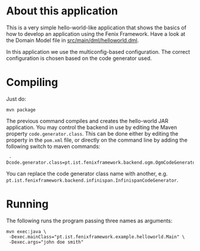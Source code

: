 # About this application

This is a very simple hello-world-like application that shows the basics of
how to develop an application using the Fenix Framework.  Have a look at the
Domain Model file in
[src/main/dml/helloworld.dml](src/main/dml/helloworld.dml).

In this application we use the multiconfig-based configuration.  The correct
configuration is chosen based on the code generator used.

# Compiling

Just do:

    mvn package
    
The previous command compiles and creates the hello-world JAR application.
You may control the backend in use by editing the Maven property
`code.generator.class`.  This can be done either by editing the
property in the `pom.xml` file, or directly on the command line by adding the
following switch to maven commands:

     -Dcode.generator.class=pt.ist.fenixframework.backend.ogm.OgmCodeGenerator

You can replace the code generator class name with another,
e.g. `pt.ist.fenixframework.backend.infinispan.InfinispanCodeGenerator`.

# Running

The following runs the program passing three names as arguments:

    mvn exec:java \
     -Dexec.mainClass="pt.ist.fenixframework.example.helloworld.Main" \
     -Dexec.args="john doe smith"
    
    
    

